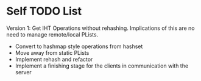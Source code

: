 # Self TODO List

Version 1: Get IHT Operations without rehashing. Implications of this are no need to manage remote/local PLists.

- Convert to hashmap style operations from hashset
- Move away from static PLists
- Implement rehash and refactor
- Implement a finishing stage for the clients in communication with the server